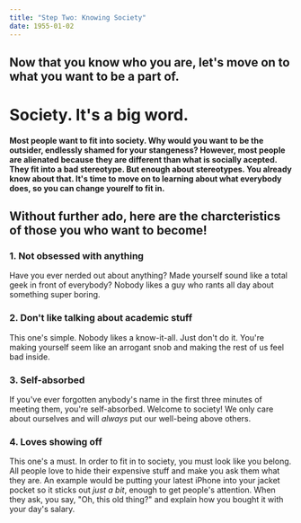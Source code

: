 ```yaml
---
title: "Step Two: Knowing Society"
date: 1955-01-02
---
```


## Now that you know who you are, let's move on to what you want to be a part of.

# Society. It's a big word.

#### Most people want to fit into society. Why would you want to be the outsider, endlessly shamed for your stangeness? However, most people are alienated because they are different than what is socially acepted. They fit into a bad stereotype. But enough about stereotypes. You already know about that. It's time to move on to learning about what everybody does, so you can change yourelf to fit in. 

## Without further ado, here are the charcteristics of those you who want to become!

### 1. Not obsessed with anything
Have you ever nerded out about anything? Made yourself sound like a total geek in front of everybody? Nobody likes a guy who rants all day about something super boring. 

### 2. Don't like talking about academic stuff
This one's simple. Nobody likes a know-it-all. Just don't do it. You're making yourself seem like an arrogant snob and making the rest of us feel bad inside. 

### 3. Self-absorbed
If you've ever forgotten anybody's name in the first three minutes of meeting them, you're self-absorbed. Welcome to society! We only care about ourselves and will *always* put our well-being above others. 

### 4. Loves showing off
This one's a must. In order to fit in to society, you must look like you belong. All people love to hide their expensive stuff and make you ask them what they are. An example would be putting your latest iPhone into your jacket pocket so it sticks out *just a bit*, enough to get people's attention. When they ask, you say, "Oh, this old thing?" and explain how you bought it with your day's salary.
